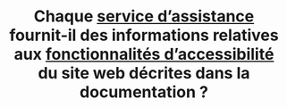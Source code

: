 ---
title: Chaque [service d’assistance](#service-d-assistance) fournit-il des informations relatives aux [fonctionnalités d’accessibilité](#fonctionnalite-d-accessibilite) du site web décrites dans la documentation ?
---